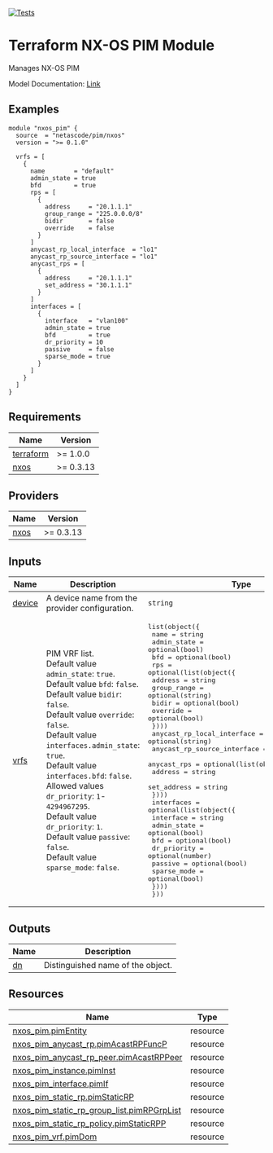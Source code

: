 <!-- BEGIN_TF_DOCS -->
[![Tests](https://github.com/netascode/terraform-nxos-pim/actions/workflows/test.yml/badge.svg)](https://github.com/netascode/terraform-nxos-pim/actions/workflows/test.yml)

# Terraform NX-OS PIM Module

Manages NX-OS PIM

Model Documentation: [Link](https://developer.cisco.com/docs/cisco-nexus-3000-and-9000-series-nx-api-rest-sdk-user-guide-and-api-reference-release-9-3x/#!configuring-pimpim6)

## Examples

```hcl
module "nxos_pim" {
  source  = "netascode/pim/nxos"
  version = ">= 0.1.0"

  vrfs = [
    {
      name        = "default"
      admin_state = true
      bfd         = true
      rps = [
        {
          address     = "20.1.1.1"
          group_range = "225.0.0.0/8"
          bidir       = false
          override    = false
        }
      ]
      anycast_rp_local_interface  = "lo1"
      anycast_rp_source_interface = "lo1"
      anycast_rps = [
        {
          address     = "20.1.1.1"
          set_address = "30.1.1.1"
        }
      ]
      interfaces = [
        {
          interface   = "vlan100"
          admin_state = true
          bfd         = true
          dr_priority = 10
          passive     = false
          sparse_mode = true
        }
      ]
    }
  ]
}
```

## Requirements

| Name | Version |
|------|---------|
| <a name="requirement_terraform"></a> [terraform](#requirement\_terraform) | >= 1.0.0 |
| <a name="requirement_nxos"></a> [nxos](#requirement\_nxos) | >= 0.3.13 |

## Providers

| Name | Version |
|------|---------|
| <a name="provider_nxos"></a> [nxos](#provider\_nxos) | >= 0.3.13 |

## Inputs

| Name | Description | Type | Default | Required |
|------|-------------|------|---------|:--------:|
| <a name="input_device"></a> [device](#input\_device) | A device name from the provider configuration. | `string` | `null` | no |
| <a name="input_vrfs"></a> [vrfs](#input\_vrfs) | PIM VRF list.<br>  Default value `admin_state`: `true`.<br>  Default value `bfd`: `false`.<br>  Default value `bidir`: `false`.<br>  Default value `override`: `false`.<br>  Default value `interfaces.admin_state`: `true`.<br>  Default value `interfaces.bfd`: `false`.<br>  Allowed values `dr_priority`: `1`-`4294967295`.<br>  Default value `dr_priority`: `1`.<br>  Default value `passive`: `false`.<br>  Default value `sparse_mode`: `false`. | <pre>list(object({<br>    name        = string<br>    admin_state = optional(bool)<br>    bfd         = optional(bool)<br>    rps = optional(list(object({<br>      address     = string<br>      group_range = optional(string)<br>      bidir       = optional(bool)<br>      override    = optional(bool)<br>    })))<br>    anycast_rp_local_interface  = optional(string)<br>    anycast_rp_source_interface = optional(string)<br>    anycast_rps = optional(list(object({<br>      address     = string<br>      set_address = string<br>    })))<br>    interfaces = optional(list(object({<br>      interface   = string<br>      admin_state = optional(bool)<br>      bfd         = optional(bool)<br>      dr_priority = optional(number)<br>      passive     = optional(bool)<br>      sparse_mode = optional(bool)<br>    })))<br>  }))</pre> | `[]` | no |

## Outputs

| Name | Description |
|------|-------------|
| <a name="output_dn"></a> [dn](#output\_dn) | Distinguished name of the object. |

## Resources

| Name | Type |
|------|------|
| [nxos_pim.pimEntity](https://registry.terraform.io/providers/netascode/nxos/latest/docs/resources/pim) | resource |
| [nxos_pim_anycast_rp.pimAcastRPFuncP](https://registry.terraform.io/providers/netascode/nxos/latest/docs/resources/pim_anycast_rp) | resource |
| [nxos_pim_anycast_rp_peer.pimAcastRPPeer](https://registry.terraform.io/providers/netascode/nxos/latest/docs/resources/pim_anycast_rp_peer) | resource |
| [nxos_pim_instance.pimInst](https://registry.terraform.io/providers/netascode/nxos/latest/docs/resources/pim_instance) | resource |
| [nxos_pim_interface.pimIf](https://registry.terraform.io/providers/netascode/nxos/latest/docs/resources/pim_interface) | resource |
| [nxos_pim_static_rp.pimStaticRP](https://registry.terraform.io/providers/netascode/nxos/latest/docs/resources/pim_static_rp) | resource |
| [nxos_pim_static_rp_group_list.pimRPGrpList](https://registry.terraform.io/providers/netascode/nxos/latest/docs/resources/pim_static_rp_group_list) | resource |
| [nxos_pim_static_rp_policy.pimStaticRPP](https://registry.terraform.io/providers/netascode/nxos/latest/docs/resources/pim_static_rp_policy) | resource |
| [nxos_pim_vrf.pimDom](https://registry.terraform.io/providers/netascode/nxos/latest/docs/resources/pim_vrf) | resource |
<!-- END_TF_DOCS -->